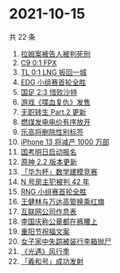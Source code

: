 # 2021-10-15

共 22 条

<!-- BEGIN -->
<!-- 最后更新时间 Fri Oct 15 2021 02:14:54 GMT+0800 (China Standard Time) -->

1. [拉姆案被告人被判死刑](https://www.zhihu.com/search?q=拉姆)
1. [C9 0:1 FPX](https://www.zhihu.com/search?q=FPX)
1. [TL 0:1 LNG 扳回一城](https://www.zhihu.com/search?q=LNG)
1. [EDG 小组赛首轮全胜](https://www.zhihu.com/search?q=EDG)
1. [国足 2:3 惜败沙特](https://www.zhihu.com/search?q=中国男足)
1. [游戏《喋血复仇》发售](https://www.zhihu.com/search?q=喋血复仇)
1. [无职转生 Part.2 更新](https://www.zhihu.com/search?q=无职转生)
1. [燃煤发电电价有序放开](https://www.zhihu.com/search?q=电价)
1. [乐高将删除性别标签](https://www.zhihu.com/search?q=乐高)
1. [iPhone 13 将减产 1000 万部](https://www.zhihu.com/search?q=iPhone减产)
1. [国考明日启动报名](https://www.zhihu.com/search?q=国考)
1. [原神 2.2 版本更新](https://www.zhihu.com/search?q=原神)
1. [「华为杯」数学建模竞赛](https://www.zhihu.com/search?q=华为杯)
1. [N 号房主犯被判 42 年](https://www.zhihu.com/search?q=N号房)
1. [RNG 小组赛首轮全胜](https://www.zhihu.com/search?q=RNG)
1. [王健林与万达高管换乘红旗](https://www.zhihu.com/search?q=王健林)
1. [互联网公司作息表](https://www.zhihu.com/search?q=公司作息表)
1. [李国庆称公章都在裤腰上](https://www.zhihu.com/search?q=李国庆)
1. [重阳节祝福文案](https://www.zhihu.com/search?q=重阳节文案)
1. [女子家中失踪被装行李箱抛尸](https://www.zhihu.com/search?q=行李箱抛尸)
1. [《光遇》风行季](https://www.zhihu.com/search?q=光遇)
1. [「羲和号」成功发射](https://www.zhihu.com/search?q=羲和号)

<!-- END -->
